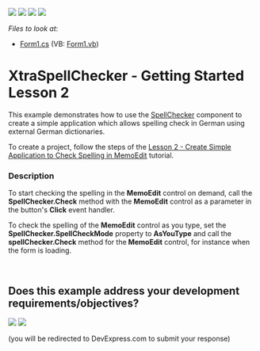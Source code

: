<!-- default badges list -->
![](https://img.shields.io/endpoint?url=https://codecentral.devexpress.com/api/v1/VersionRange/128612564/10.1.6%2B)
[![](https://img.shields.io/badge/Open_in_DevExpress_Support_Center-FF7200?style=flat-square&logo=DevExpress&logoColor=white)](https://supportcenter.devexpress.com/ticket/details/E2413)
[![](https://img.shields.io/badge/📖_How_to_use_DevExpress_Examples-e9f6fc?style=flat-square)](https://docs.devexpress.com/GeneralInformation/403183)
[![](https://img.shields.io/badge/💬_Leave_Feedback-feecdd?style=flat-square)](#does-this-example-address-your-development-requirementsobjectives)
<!-- default badges end -->
<!-- default file list -->
*Files to look at*:

* [Form1.cs](./CS/WindowsApplication1/Form1.cs) (VB: [Form1.vb](./VB/WindowsApplication1/Form1.vb))
<!-- default file list end -->
# XtraSpellChecker - Getting Started Lesson 2


<p>This example demonstrates how to use the <a href="http://help.devexpress.com/#WindowsForms/clsDevExpressXtraSpellCheckerSpellCheckertopic">SpellChecker</a> component to create a simple application which allows spelling check in German using external German dictionaries.</p>
<p>To create a project, follow the steps of the <a href="http://help.devexpress.com/#WindowsForms/CustomDocument114003">Lesson 2 - Create Simple Application to Check Spelling in MemoEdit</a> tutorial.</p>


<h3>Description</h3>

<p>To start checking the spelling in the <strong>MemoEdit</strong> control on demand, call the <strong>SpellChecker.Check</strong> method with the <strong>MemoEdit</strong> control as a parameter in the button&#39;s <strong>Click</strong> event handler.</p><p>To check the spelling of the <strong>MemoEdit</strong> control as you type, set the <strong>SpellChecker.SpellCheckMode</strong> property to <strong>AsYouType</strong> and call the<strong> spellChecker.Check</strong> method for the<strong> MemoEdit</strong> control, for instance when the form is loading.</p>

<br/>


<!-- feedback -->
## Does this example address your development requirements/objectives?

[<img src="https://www.devexpress.com/support/examples/i/yes-button.svg"/>](https://www.devexpress.com/support/examples/survey.xml?utm_source=github&utm_campaign=xtraspellchecker-getting-started-lesson-2-e2413&~~~was_helpful=yes) [<img src="https://www.devexpress.com/support/examples/i/no-button.svg"/>](https://www.devexpress.com/support/examples/survey.xml?utm_source=github&utm_campaign=xtraspellchecker-getting-started-lesson-2-e2413&~~~was_helpful=no)

(you will be redirected to DevExpress.com to submit your response)
<!-- feedback end -->

